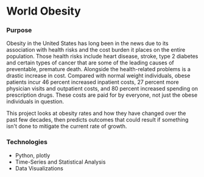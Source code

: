# World Obesity

### Purpose
Obesity in the United States has long been in the news due to its association with health risks and the cost burden it places on the entire population.  Those health risks include heart disease, stroke, type 2 diabetes and certain types of cancer that are some of the leading causes of preventable, premature death. Alongside the health-related problems is a drastic increase in cost. Compared with normal weight individuals, obese patients incur 46 percent increased inpatient costs, 27 percent more physician visits and outpatient costs, and 80 percent increased spending on prescription drugs. These costs are paid for by everyone, not just the obese individuals in question. 

This project looks at obesity rates and how they have changed over the past few decades, then predicts outcomes that could result if something isn't done to mitigate the current rate of growth.


### Technologies
* Python, plotly
* Time-Series and Statistical Analysis
* Data Visualizations
